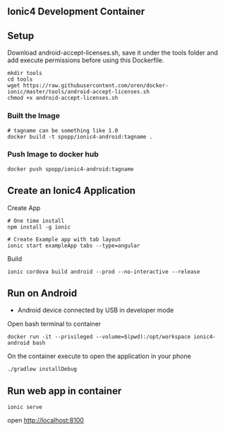 ## Ionic4 Development Container

## Setup

Download android-accept-licenses.sh, save it under the tools folder and add execute permissions before using this Dockerfile.

```
mkdir tools
cd tools
wget https://raw.githubusercontent.com/oren/docker-ionic/master/tools/android-accept-licenses.sh
chmod +x android-accept-licenses.sh
```


### Built the Image

```
# tagname can be something like 1.0
docker build -t spopp/ionic4-android:tagname .
```

### Push Image to docker hub

```
docker push spopp/ionic4-android:tagname
```


## Create an Ionic4 Application

Create App

```
# One time install
npm install -g ionic

# Create Example app with tab layout
ionic start exampleApp tabs --type=angular
```


Build

```
ionic cordova build android --prod --no-interactive --release
```


## Run on Android

* Android device connected by USB in developer mode

Open bash terminal to container

```
docker run -it --privileged --volume=$(pwd):/opt/workspace ionic4-android bash
```

On the container execute to open the application in your phone

```
./gradlew installDebug
```

## Run web app in container

```
ionic serve
```

open <http://localhost:8100>
